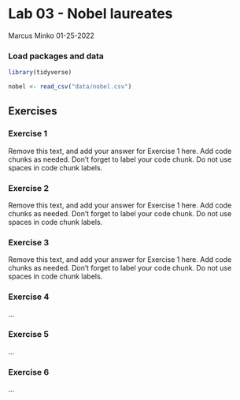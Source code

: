 Lab 03 - Nobel laureates
================
Marcus Minko
01-25-2022

### Load packages and data

``` r
library(tidyverse) 
```

``` r
nobel <- read_csv("data/nobel.csv")
```

## Exercises

### Exercise 1

Remove this text, and add your answer for Exercise 1 here. Add code
chunks as needed. Don’t forget to label your code chunk. Do not use
spaces in code chunk labels.

### Exercise 2

Remove this text, and add your answer for Exercise 1 here. Add code
chunks as needed. Don’t forget to label your code chunk. Do not use
spaces in code chunk labels.

### Exercise 3

Remove this text, and add your answer for Exercise 1 here. Add code
chunks as needed. Don’t forget to label your code chunk. Do not use
spaces in code chunk labels.

### Exercise 4

…

### Exercise 5

…

### Exercise 6

…
